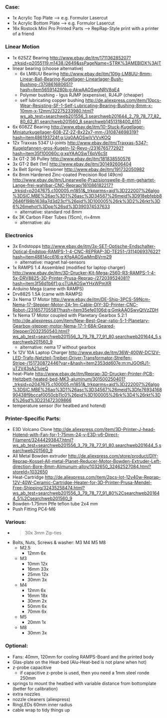 
### Case:
- 1x Acrylic Top Plate --> e.g. Formulor Lasercut
- 1x Acrylic Bottom Plate --> e.g. Formulor Lasercut
- 16x Rostock Mini Pro Printed Parts --> RepRap-Style print with a printer of a friend

### Linear Motion
- 1x 625ZZ Bearing http://www.ebay.de/itm/171136285207?_trksid=p2055119.m1438.l2649&ssPageName=STRK%3AMEBIDX%3AIT
- linear bearing (choose alternative)
   - 6x LM8UU Bearing http://www.ebay.de/itm/10tlg-LM8UU-8mm-Linear-Ball-Bearing-Kugellager-Linearlager-Bush-Bushing-/370861680651?hash=item565914280b:g:AkwAAOSwgNRV8qE4
   - Polymer bushing - Igus RJMP (expensive), RJ4JP (cheaper)
   - self lubricating copper bushing http://de.aliexpress.com/item/10pcs-Wear-Resisting-SF-1-Self-Lubricating-Bearing-Bushing-8mm-x-10mm-x-12mm/32275233980.html?ws_ab_test=searchweb201556_3,searchweb201644_2_79_78_77_82_80_62_81,searchweb201560_8,searchweb1451318400_6151
- 6x 608ZZ Bearing http://www.ebay.de/itm/10-Stuck-Kugellager-Miniaturkugellager-608-ZZ-2Z-8x22x7-mm-/310874698319?hash=item486193724f:g:Uq0AAOSwjVVVvKOQ
- 12x Traxxas 5347 U-joints	http://www.ebay.de/itm/Traxxas-5347-Kugelpfannen-gros-Kugeln-12-Revo-/231676577292?hash=item35f100060c:g:xpYAAOSwT6pV6cSt
- 3x GT-2 36 Pulley http://www.ebay.de/itm/181838550576
- 3x GT-2 Belt (1m) http://www.ebay.de/itm/301492606404
- 3x Belt Spring Tensioner http://www.ebay.de/itm/191732050982
- 6x 8mm Hardened Zinc-coated Precision Rod (49cm) http://www.ebay.de/itm/Linearwelle-Prazisionswelle-8-mm-gehartet-Lange-frei-wahlbar-CNC-Reprap/161086182217?_trksid=p2047675.c100005.m1851&_trkparms=aid%3D222007%26algo%3DSIC.MBE%26ao%3D1%26asc%3D34567%26meid%3D918ebfebb82646f198b1638a7d3d23cf%26pid%3D100005%26rk%3D2%26rkt%3D6%26mehot%3Dpp%26sd%3D390374537633
   - alternative: standard rod 8mm
- 6x 3K Carbon Fiber Tubes (15cm), ri=4mm
   - alternative: alu

### Electronics
- 3x Endstopps http://www.ebay.de/itm/3x-SET-Optische-Endschalter-Optical-Endstop-RAMPS-1-4-CNC-REPRAP-3D-TE251-/311406937622?hash=item48814cc616:g:KfgAAOSwMmBVrm29
   - alternative: magnet hal-sensors
- 1x RAMPS 1.4 Assembled (modified for laptop charger) 	http://www.ebay.de/itm/3D-Drucker-Kit-Mega-2560-R3-RAMPS-1-4-5x-DRV8825-3D-Printer-Prusa-Reprap-/272039524081?hash=item3f56d1b6f1:g:cTUAAOSwYHxWPmXR
- Arduino Mega (came with RAMPS)
- Drv8825 1.5A	(came with RAMPS)
- 3x Nema 17 Motor http://www.ebay.de/itm/DE-Ship-3PCS-59Ncm-Nema-17-Stepper-Motor-2A-1m-Cable-DIY-3D-Printer-CNC-Robot-/231657705581?hash=item35efe0106d:g:GmkAAOSwyQtVzZDH
- 1x Nema 17 Motor coupled with Planetary Gearbox 5.2:1 http://de.aliexpress.com/item/New-Best-Gear-ratio-5-1-Planetary-Gearbox-stepper-motor-Nema-17-1-68A-Geared-Stepper/2032350540.html?ws_ab_test=searchweb201556_3_79_78_77_91_80,searchweb201644_5,searchweb201560_9
   - alternative: nema 17 without gearbox
- 1x 12V 10A Laptop Charger http://www.ebay.de/itm/36W-400W-DC12V-LED-Trafo-Netzteil-Treiber-Driver-Transformator-Streifen-Stripe-/151730872446?var=&hash=item2353dd607e:m:mJGOtRJ1-uT2V43sA21ujeQ
- heat-Plate http://www.ebay.de/itm/Reprap-3D-Drucker-Printer-PCB-Heitzbett-heated-bed-MK3-aluminum/301500250401?_trksid=p2047675.c100005.m1851&_trkparms=aid%3D222007%26algo%3DSIC.MBE%26ao%3D1%26asc%3D34567%26meid%3Dfe7693416890438f9bccaf0050cb11c0%26pid%3D100005%26rk%3D4%26rkt%3D6%26sd%3D231472309866
- temperature sensor (for heatbed and hotend)

### Printer-Specific Parts: 
- E3D Volcano Clone http://de.aliexpress.com/item/3D-Printer-J-head-Hotend-with-Fan-for-1-75mm-24-v-E3D-v6-Direct-Filament/32444293847.html?ws_ab_test=searchweb201556_3_79_78_77_91_80,searchweb201644_5,searchweb201560_9
- All Metal Bowden extruder	http://de.aliexpress.com/store/product/DIY-Reprap-Kossel-All-metal-Planet-Reducer-Motor-Bowden-Extruder-Left-direction-Bore-8mm-Alimunum-alloy/1032650_32462527084.html?storeId=1032650
- Heat-Cartridge http://de.aliexpress.com/item/2pcs-lot-12v40w-Reprap-12V-40W-Ceramic-Cartridge-Heater-for-3D-Printer-Prusa-Mendel-Free-Shipping/32435258474.html?ws_ab_test=searchweb201556_3_79_78_77_91_80%2Csearchweb201644_5%2Csearchweb201560_9 
- Bowden-1.75mm	Ptfe teflon tube 2x4 mm
- Push Fitting	PC4-M6

### Various:
- >30x 3mm Zip-ties 			
- Bolts, Nuts, Screws & washer: M3 M4 M5 M8			
   - M2.5
      - 12mm 6x
   - M3
      - 10mm 12x
      - 16mm 33x
      - 25mm 12x
      - 30mm 3x
   - M4
      - 12mm 6x
      - 16mm 18x
      - 30mm 2x
      - 50mm 6x
      - 70mm 6x
   - M5
      - 20mm 1x
   - M8
      - 30mm 3x

### Optional: 
- Fans:	40mm, 120mm for cooling RAMPS-Board and the printed body
- Glas-plate on the Heat-bed (Alu-Heat-bed is not plane when hot)
- z-probe capacitive
   - if capacitive z-probe is used, then you need a 1mm steel ronde 250mm
- springs to mount the heatbed with variable distance from bottomplate (better for calibration)
- extra nozzles
- nozzle cleaners (aliexpress)
- RingLEDs	60mm inner radius
- cable wrap to tidy things up